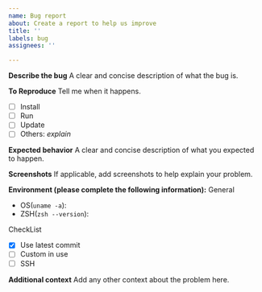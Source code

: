 ```yaml
---
name: Bug report
about: Create a report to help us improve
title: ''
labels: bug
assignees: ''

---
```


**Describe the bug**
A clear and concise description of what the bug is.

**To Reproduce**
Tell me when it happens.

 - [ ] Install
 - [ ] Run
 - [ ] Update
 - [ ] Others: *explain*

**Expected behavior**
A clear and concise description of what you expected to happen.

**Screenshots**
If applicable, add screenshots to help explain your problem.

**Environment (please complete the following information):**
General
 - OS(`uname -a`): 
 - ZSH(`zsh --version`): 

CheckList
 - [x] Use latest commit
 - [ ] Custom in use
 - [ ] SSH

**Additional context**
Add any other context about the problem here.
